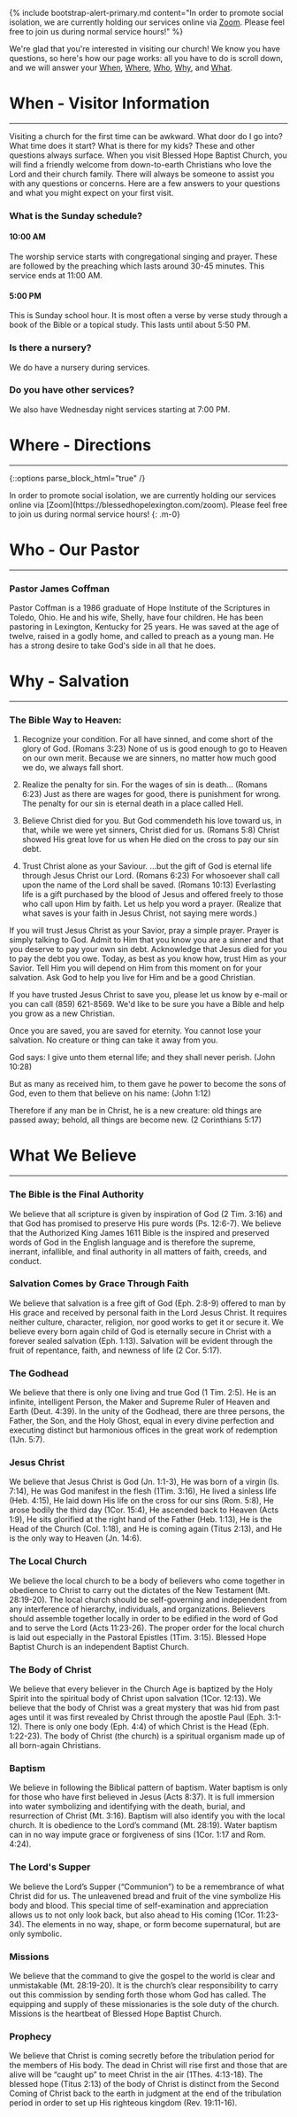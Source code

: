 
{% include bootstrap-alert-primary.md content="In order to promote social isolation, we are currently holding our services online via [Zoom](https://blessedhopelexington.com/zoom). Please feel free to join us during normal service hours!" %}

We're glad that you're interested in visiting our church! We know you have questions, so here's how our page works: all you have to do is scroll down, and we will answer your [When](#when---visitor-information), [Where](#where---directions), [Who](#who---our-pastor), [Why](#why---salvation), and [What](#what-we-believe).


# When - Visitor Information

***


Visiting a church for the first time can be awkward. What door do I go into? What time does it start? What is there for my kids? These and other questions always surface. When you visit Blessed Hope Baptist Church, you will find a friendly welcome from down-to-earth Christians who love the Lord and their church family. There will always be someone to assist you with any questions or concerns. Here are a few answers to your questions and what you might expect on your first visit.

### What is the Sunday schedule?

#### 10:00 AM
The worship service starts with congregational singing and prayer. These are followed by the preaching which lasts around 30-45 minutes. This service ends at 11:00 AM.

#### 5:00 PM
This is Sunday school hour. It is most often a verse by verse study through a book of the Bible or a topical study. This lasts until about 5:50 PM.

### Is there a nursery?
We do have a nursery during services.

### Do you have other services?
We also have Wednesday night services starting at 7:00 PM.


# Where - Directions

***


{::options parse_block_html="true" /}
<div class="alert alert-primary" role="alert">
In order to promote social isolation, we are currently holding our services online via [Zoom](https://blessedhopelexington.com/zoom). Please feel free to join us during normal service hours!
{: .m-0}
</div>


# Who - Our Pastor

***


### Pastor James Coffman
Pastor Coffman is a 1986 graduate of Hope Institute of the Scriptures in Toledo, Ohio. He and his wife, Shelly, have four children. He has been pastoring in Lexington, Kentucky for 25 years. He was saved at the age of twelve, raised in a godly home, and called to preach as a young man. He has a strong desire to take God's side in all that he does.


# Why - Salvation

***
 

### The Bible Way to Heaven:

1. Recognize your condition. 
For all have sinned, and come short of the glory of God. (Romans 3:23)
None of us is good enough to go to Heaven on our own merit. Because we are sinners, no matter how much good we do, we always fall short.

2. Realize the penalty for sin. 
For the wages of sin is death... (Romans 6:23)
Just as there are wages for good, there is punishment for wrong. The penalty for our sin is eternal death in a place called Hell.

3. Believe Christ died for you. 
But God commendeth his love toward us, in that, while we were yet sinners, Christ died for us. (Romans 5:8)
Christ showed His great love for us when He died on the cross to pay our sin debt.

4. Trust Christ alone as your Saviour. 
...but the gift of God is eternal life through Jesus Christ our Lord. (Romans 6:23)
For whosoever shall call upon the name of the Lord shall be saved. (Romans 10:13)
Everlasting life is a gift purchased by the blood of Jesus and offered freely to those who call upon Him by faith. Let us help you word a prayer. (Realize that what saves is your faith in Jesus Christ, not saying mere words.)

If you will trust Jesus Christ as your Savior, pray a simple prayer. Prayer is simply talking to God. Admit to Him that you know you are a sinner and that you deserve to pay your own sin debt. Acknowledge that Jesus died for you to pay the debt you owe. Today, as best as you know how, trust Him as your Savior. Tell Him you will depend on Him from this moment on for your salvation. Ask God to help you live for Him and be a good Christian.

If you have trusted Jesus Christ to save you, please let us know by e-mail or you can call (859) 621-8569. We'd like to be sure you have a Bible and help you grow as a new Christian.

Once you are saved, you are saved for eternity. You cannot lose your salvation. No creature or thing can take it away from you.

God says: 
I give unto them eternal life; and they shall never perish. (John 10:28)

But as many as received him, to them gave he power to become the sons of God, even to them that believe on his name: (John 1:12)

Therefore if any man be in Christ, he is a new creature: old things are passed away; behold, all things are become new. (2 Corinthians 5:17)


# What We Believe

***


### The Bible is the Final Authority
We believe that all scripture is given by inspiration of God (2 Tim. 3:16) and that God has promised to preserve His pure words (Ps. 12:6-7). We believe that the Authorized King James 1611 Bible is the inspired and preserved words of God in the English language and is therefore the supreme, inerrant, infallible, and final authority in all matters of faith, creeds, and conduct.
 


### Salvation Comes by Grace Through Faith
We believe that salvation is a free gift of God (Eph. 2:8-9) offered to man by His grace and received by personal faith in the Lord Jesus Christ. It requires neither culture, character, religion, nor good works to get it or secure it. We believe every born again child of God is eternally secure in Christ with a forever sealed salvation (Eph. 1:13). Salvation will be evident through the fruit of repentance, faith, and newness of life (2 Cor. 5:17).
 


### The Godhead
We believe that there is only one living and true God (1 Tim. 2:5). He is an infinite, intelligent Person, the Maker and Supreme Ruler of Heaven and Earth (Deut. 4:39). In the unity of the Godhead, there are three persons, the Father, the Son, and the Holy Ghost, equal in every divine perfection and executing distinct but harmonious offices in the great work of redemption (1Jn. 5:7).
 


### Jesus Christ
We believe that Jesus Christ is God (Jn. 1:1-3), He was born of a virgin (Is. 7:14), He was God manifest in the flesh (1Tim. 3:16), He lived a sinless life (Heb. 4:15), He laid down His life on the cross for our sins (Rom. 5:8), He arose bodily the third day (1Cor. 15:4), He ascended back to Heaven (Acts 1:9), He sits glorified at the right hand of the Father (Heb. 1:13), He is the Head of the Church (Col. 1:18), and He is coming again (Titus 2:13), and He is the only way to Heaven (Jn. 14:6).
 


### The Local Church
We believe the local church to be a body of believers who come together in obedience to Christ to carry out the dictates of the New Testament (Mt. 28:19-20). The local church should be self-governing and independent from any interference of hierarchy, individuals, and organizations. Believers should assemble together locally in order to be edified in the word of God and to serve the Lord (Acts 11:23-26). The proper order for the local church is laid out especially in the Pastoral Epistles (1Tim. 3:15). Blessed Hope Baptist Church is an independent Baptist Church.
 


### The Body of Christ
We believe that every believer in the Church Age is baptized by the Holy Spirit into the spiritual body of Christ upon salvation (1Cor. 12:13). We believe that the body of Christ was a great mystery that was hid from past ages until it was first revealed by Christ through the apostle Paul (Eph. 3:1-12). There is only one body (Eph. 4:4) of which Christ is the Head (Eph. 1:22-23). The body of Christ (the church) is a spiritual organism made up of all born-again Christians.
 


### Baptism
We believe in following the Biblical pattern of baptism. Water baptism is only for those who have first believed in Jesus (Acts 8:37). It is full immersion into water symbolizing and identifying with the death, burial, and resurrection of Christ (Mt. 3:16). Baptism will also identify you with the local church. It is obedience to the Lord’s command (Mt. 28:19). Water baptism can in no way impute grace or forgiveness of sins (1Cor. 1:17 and Rom. 4:24).
 


### The Lord's Supper
We believe the Lord’s Supper (“Communion”) to be a remembrance of what Christ did for us. The unleavened bread and fruit of the vine symbolize His body and blood. This special time of self-examination and appreciation allows us to not only look back, but also ahead to His coming (1Cor. 11:23-34). The elements in no way, shape, or form become supernatural, but are only symbolic.   
 


### Missions
We believe that the command to give the gospel to the world is clear and unmistakable (Mt. 28:19-20). It is the church’s clear responsibility to carry out this commission by sending forth those whom God has called. The equipping and supply of these missionaries is the sole duty of the church. Missions is the heartbeat of Blessed Hope Baptist Church.
 


### Prophecy
We believe that Christ is coming secretly before the tribulation period for the members of His body. The dead in Christ will rise first and those that are alive will be “caught up” to meet Christ in the air (1Thes. 4:13-18). The blessed hope (Titus 2:13) of the body of Christ is distinct from the Second Coming of Christ back to the earth in judgment at the end of the tribulation period in order to set up His righteous kingdom (Rev. 19:11-16).
